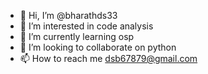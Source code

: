 - 👋 Hi, I’m @bharathds33
- 👀 I’m interested in code analysis
- 🌱 I’m currently learning osp
- 💞️ I’m looking to collaborate on python
- 📫 How to reach me dsb67879@gmail.com

<!---
bharathds33/bharathds33 is a ✨ special ✨ repository because its `README.md` (this file) appears on your GitHub profile.
You can click the Preview link to take a look at your changes.
--->
